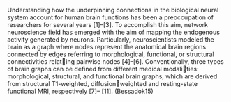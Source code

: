 Understanding how the underpinning connections in the biological neural system account for human brain functions has been a preoccupation of researchers for several years [1]–[3]. To accomplish this aim, network neuroscience field has emerged with the aim of mapping the endogenous activity generated by neurons. Particularly, neuroscientists modeled the brain as a graph where nodes represent the anatomical brain regions connected by edges referring to morphological, functional, or structural connectivities relating pairwise nodes [4]–[6]. Conventionally, three types of brain graphs can be defined from different medical modalities: morphological, structural, and functional brain graphs, which are derived from structural T1-weighted, diffusionweighted and resting-state functional MRI, respectively [7]– [11].
(Bessadok15)
